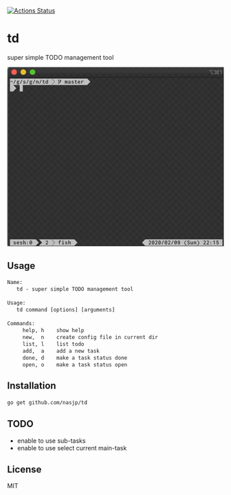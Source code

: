 [![Actions Status](https://github.com/nasjp/td/workflows/CI/badge.svg)](https://github.com/nasjp/td/actions)

# td

super simple TODO management tool

![demo](https://github.com/nasjp/td/blob/master/td.gif)

## Usage

```text
Name:
   td - super simple TODO management tool

Usage:
   td command [options] [arguments]

Commands:
     help, h    show help
     new,  n    create config file in current dir
     list, l    list todo
     add,  a    add a new task
     done, d    make a task status done
     open, o    make a task status open
```

## Installation

```sh
go get github.com/nasjp/td
```

## TODO

- enable to use sub-tasks
- enable to use select current main-task

## License

MIT

